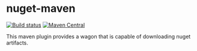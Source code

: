 # nuget-maven

[![Build status](https://github.com/miracelwhipp/nuget-maven/actions/workflows/deploy-default-branch.yaml/badge.svg?branch=master)](https://github.com/miracelwhipp/nuget-maven/actions/workflows/deploy-default-branch.yaml)
[![Maven Central](https://maven-badges.herokuapp.com/maven-central/io.github.miracelwhipp.net.nuget/net-nuget-maven/badge.svg?style=flat)](https://maven-badges.herokuapp.com/maven-central/io.github.miracelwhipp.net.nuget/net-nuget-maven)

This maven plugin provides a wagon that is capable of downloading nuget artifacts.
